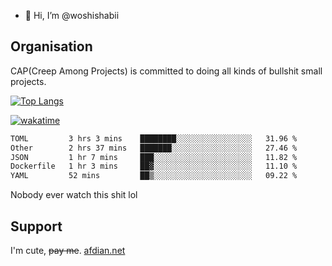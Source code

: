 - 👋 Hi, I’m @woshishabii

## Organisation

CAP(Creep Among Projects) is committed to doing all kinds of bullshit small projects.

[![Top Langs](https://github-readme-stats.vercel.app/api/top-langs/?username=woshishabii&layout=compact)](https://github.com/anuraghazra/github-readme-stats)

[![wakatime](https://wakatime.com/badge/user/34d02784-acc1-4a16-82d7-33fdb53c4ed6.svg)](https://wakatime.com/@34d02784-acc1-4a16-82d7-33fdb53c4ed6)


<!--START_SECTION:waka-->

```txt
TOML         3 hrs 3 mins    ████████░░░░░░░░░░░░░░░░░   31.96 %
Other        2 hrs 37 mins   ███████░░░░░░░░░░░░░░░░░░   27.46 %
JSON         1 hr 7 mins     ███░░░░░░░░░░░░░░░░░░░░░░   11.82 %
Dockerfile   1 hr 3 mins     ██▓░░░░░░░░░░░░░░░░░░░░░░   11.10 %
YAML         52 mins         ██▒░░░░░░░░░░░░░░░░░░░░░░   09.22 %
```

<!--END_SECTION:waka-->

Nobody ever watch this shit lol

## Support
I'm cute, ~~pay me~~.
[afdian.net](https://afdian.com/a/woshishabi)

<!---
woshishabii/woshishabii is a ✨ special ✨ repository because its `README.md` (this file) appears on your GitHub profile.
You can click the Preview link to take a look at your changes.
--->
